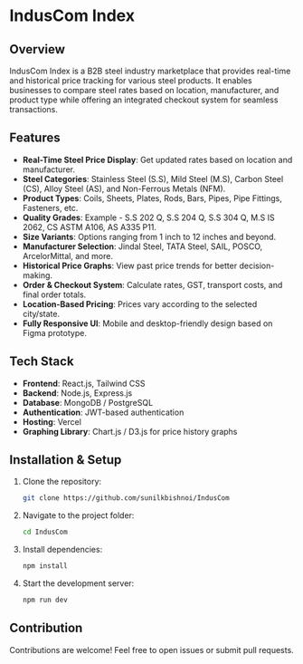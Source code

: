 # IndusCom Index

## Overview
IndusCom Index is a B2B steel industry marketplace that provides real-time and historical price tracking for various steel products. It enables businesses to compare steel rates based on location, manufacturer, and product type while offering an integrated checkout system for seamless transactions.

## Features
- **Real-Time Steel Price Display**: Get updated rates based on location and manufacturer.
- **Steel Categories**: Stainless Steel (S.S), Mild Steel (M.S), Carbon Steel (CS), Alloy Steel (AS), and Non-Ferrous Metals (NFM).
- **Product Types**: Coils, Sheets, Plates, Rods, Bars, Pipes, Pipe Fittings, Fasteners, etc.
- **Quality Grades**: Example - S.S 202 Q, S.S 204 Q, S.S 304 Q, M.S IS 2062, CS ASTM A106, AS A335 P11.
- **Size Variants**: Options ranging from 1 inch to 12 inches and beyond.
- **Manufacturer Selection**: Jindal Steel, TATA Steel, SAIL, POSCO, ArcelorMittal, and more.
- **Historical Price Graphs**: View past price trends for better decision-making.
- **Order & Checkout System**: Calculate rates, GST, transport costs, and final order totals.
- **Location-Based Pricing**: Prices vary according to the selected city/state.
- **Fully Responsive UI**: Mobile and desktop-friendly design based on Figma prototype.

## Tech Stack
- **Frontend**: React.js, Tailwind CSS
- **Backend**: Node.js, Express.js
- **Database**: MongoDB / PostgreSQL
- **Authentication**: JWT-based authentication
- **Hosting**: Vercel
- **Graphing Library**: Chart.js / D3.js for price history graphs

## Installation & Setup
1. Clone the repository:
   ```sh
   git clone https://github.com/sunilkbishnoi/IndusCom
   ```
2. Navigate to the project folder:
   ```sh
   cd IndusCom
   ```
3. Install dependencies:
   ```sh
   npm install
   ```
4. Start the development server:
   ```sh
   npm run dev
   ```

## Contribution
Contributions are welcome! Feel free to open issues or submit pull requests.


